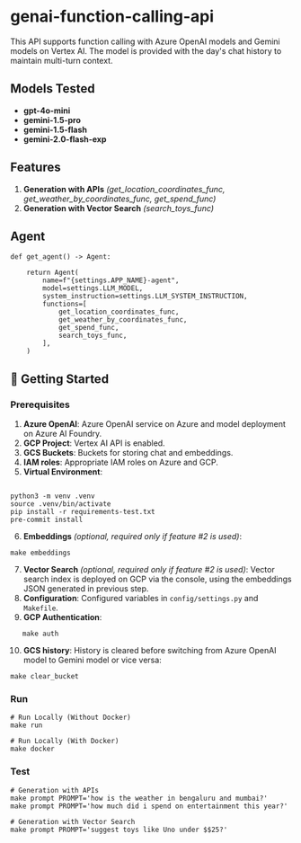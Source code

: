 # genai-function-calling-api

This API supports function calling with Azure OpenAI models and Gemini models on Vertex AI. The model is provided with the day's chat history to maintain multi-turn context.

## Models Tested

- **gpt-4o-mini**
- **gemini-1.5-pro**
- **gemini-1.5-flash**
- **gemini-2.0-flash-exp**

## Features

1. **Generation with APIs** _(get_location_coordinates_func, get_weather_by_coordinates_func, get_spend_func)_
2. **Generation with Vector Search** _(search_toys_func)_

## Agent

```
def get_agent() -> Agent:

    return Agent(
        name=f"{settings.APP_NAME}-agent",
        model=settings.LLM_MODEL,
        system_instruction=settings.LLM_SYSTEM_INSTRUCTION,
        functions=[
            get_location_coordinates_func,
            get_weather_by_coordinates_func,
            get_spend_func,
            search_toys_func,
        ],
    )
```

## 🚀 Getting Started

### Prerequisites

1. **Azure OpenAI**: Azure OpenAI service on Azure and model deployment on Azure AI Foundry.
2. **GCP Project**: Vertex AI API is enabled.
3. **GCS Buckets**: Buckets for storing chat and embeddings.
4. **IAM roles**: Appropriate IAM roles on Azure and GCP.
5. **Virtual Environment**:

```

python3 -m venv .venv
source .venv/bin/activate
pip install -r requirements-test.txt
pre-commit install
```

6. **Embeddings** _(optional, required only if feature #2 is used)_:

```
make embeddings
```

7. **Vector Search** _(optional, required only if feature #2 is used)_: Vector search index is deployed on GCP via the console, using the embeddings JSON generated in previous step.
8. **Configuration**: Configured variables in `config/settings.py` and `Makefile`.
9. **GCP Authentication**:

```
   make auth
```

10. **GCS history**: History is cleared before switching from Azure OpenAI model to Gemini model or vice versa:

```
make clear_bucket
```

### Run

```
# Run Locally (Without Docker)
make run

# Run Locally (With Docker)
make docker

```

### Test

```
# Generation with APIs
make prompt PROMPT='how is the weather in bengaluru and mumbai?'
make prompt PROMPT='how much did i spend on entertainment this year?'

# Generation with Vector Search
make prompt PROMPT='suggest toys like Uno under $$25?'

```
